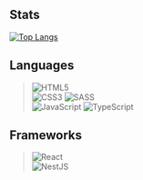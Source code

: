 ## Stats
[![Top Langs](https://github-readme-stats.vercel.app/api/top-langs/?username=tri-hung&layout=compact)](https://github.com/anuraghazra/github-readme-stats)

## Languages
> ![HTML5](https://img.shields.io/badge/html5-%23E34F26.svg?style=for-the-badge&logo=html5&logoColor=white)  
> ![CSS3](https://img.shields.io/badge/css3-%231572B6.svg?style=for-the-badge&logo=css3&logoColor=white)
> ![SASS](https://img.shields.io/badge/SASS-hotpink.svg?style=for-the-badge&logo=SASS&logoColor=white)  
> ![JavaScript](https://img.shields.io/badge/javascript-%23323330.svg?style=for-the-badge&logo=javascript&logoColor=%23F7DF1E)
> ![TypeScript](https://img.shields.io/badge/typescript-%23007ACC.svg?style=for-the-badge&logo=typescript&logoColor=white)  

## Frameworks
> ![React](https://img.shields.io/badge/react-%2320232a.svg?style=for-the-badge&logo=react&logoColor=%2361DAFB)  
> ![NestJS](https://img.shields.io/badge/nestjs-%23E0234E.svg?style=for-the-badge&logo=nestjs&logoColor=white)  

